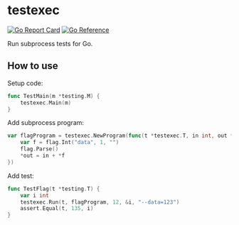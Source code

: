 # testexec

[![Go Report Card](https://goreportcard.com/badge/github.com/brian14708/testexec)](https://goreportcard.com/report/github.com/brian14708/testexec)
[![Go Reference](https://pkg.go.dev/badge/github.com/brian14708/testexec.svg)](https://pkg.go.dev/github.com/brian14708/testexec)

Run subprocess tests for Go.

## How to use

Setup code:

```go
func TestMain(m *testing.M) {
	testexec.Main(m)
}
```

Add subprocess program:

```go
var flagProgram = testexec.NewProgram(func(t *testexec.T, in int, out *int) {
	var f = flag.Int("data", 1, "")
	flag.Parse()
	*out = in + *f
})
```

Add test:

```go
func TestFlag(t *testing.T) {
	var i int
	testexec.Run(t, flagProgram, 12, &i, "--data=123")
	assert.Equal(t, 135, i)
}
```
